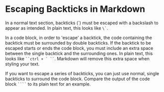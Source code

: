Escaping Backticks in Markdown
==============================

In a normal text section, backticks (\`) must be escaped with a backslash to appear as intended. In plain text, this looks like `` \` ``.

In a code block, in order to 'escape' a backtick, the code containing the backtick must be surrounded by double backticks. If the backtick to be escaped starts or ends the code block, you must include an extra space between the single backtick and the surrounding ones. In plain text, this looks like ``` ``ctrl + ` `` ```.  Markdown will remove this extra space when styling your text. 

If you want to escape a series of backticks, you can just use normal, single backticks to surround the code block. Compare the output of the code block ` ```` ` to its plain text for an example.